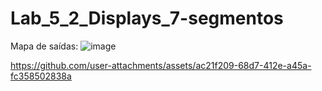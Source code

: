 # Lab_5_2_Displays_7-segmentos
Mapa de saídas:
![image](https://github.com/user-attachments/assets/c5119edc-589b-4223-b8cd-09b58455831c)


https://github.com/user-attachments/assets/ac21f209-68d7-412e-a45a-fc358502838a

